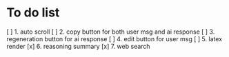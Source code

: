 # To do list
[ ] 1. auto scroll
[ ] 2. copy button for both user msg and ai response
[ ] 3. regeneration button for ai response
[ ] 4. edit button for user msg
[ ] 5. latex render
[x] 6. reasoning summary
[x] 7. web search